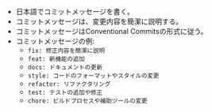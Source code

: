 - 日本語でコミットメッセージを書く。
- コミットメッセージは、変更内容を簡潔に説明する。
- コミットメッセージはConventional Commitsの形式に従う。
- コミットメッセージの例:
  - `fix: 修正内容を簡潔に説明`
  - `feat: 新機能の追加`
  - `docs: ドキュメントの更新`
  - `style: コードのフォーマットやスタイルの変更`
  - `refactor: リファクタリング`
  - `test: テストの追加や修正`
  - `chore: ビルドプロセスや補助ツールの変更`